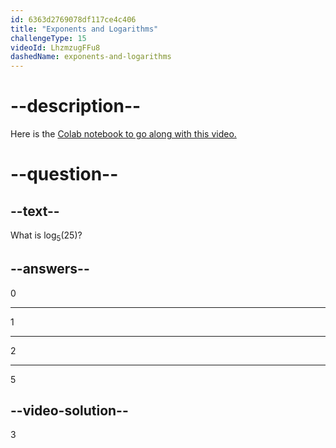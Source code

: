 ```yaml
---
id: 6363d2769078df117ce4c406
title: "Exponents and Logarithms"
challengeType: 15
videoId: LhzmzugFFu8
dashedName: exponents-and-logarithms
---
```


# --description--

Here is the <a href="https://colab.research.google.com/drive/1IVBaeX84arJXS73raRROaxbz4qMyFVb6?usp=sharing" target="_blank" rel="noopener noreferrer nofollow">Colab notebook to go along with this video.</a>

# --question--

## --text--

What is log<sub>5</sub>(25)?

## --answers--

0

---

1

---

2

---

5

## --video-solution--

3
